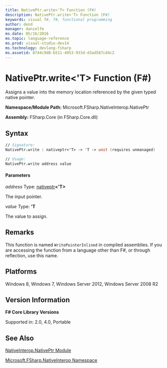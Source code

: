 ```yaml
---
title: NativePtr.write<'T> Function (F#)
description: NativePtr.write<'T> Function (F#)
keywords: visual f#, f#, functional programming
author: dend
manager: danielfe
ms.date: 05/16/2016
ms.topic: language-reference
ms.prod: visual-studio-dev14
ms.technology: devlang-fsharp
ms.assetid: 8744c9d8-b511-4953-933d-d3ad587cd4c2
---
```


# NativePtr.write<'T> Function (F#)

Assigns a value into the memory location referenced by the given typed native pointer.

**Namespace/Module Path:** Microsoft.FSharp.NativeInterop.NativePtr

**Assembly:** FSharp.Core (in FSharp.Core.dll)


## Syntax

```fsharp
// Signature:
NativePtr.write : nativeptr<'T> -> 'T -> unit (requires unmanaged)

// Usage:
NativePtr.write address value
```

#### Parameters
*address*
Type: [nativeptr](https://msdn.microsoft.com/library/6e74c8e5-f2ff-4e56-ab05-c337b0618d73)**&lt;'T&gt;**


The input pointer.


*value*
Type: **'T**


The value to assign.

## Remarks
This function is named `WritePointerInlined` in compiled assemblies. If you are accessing the function from a language other than F#, or through reflection, use this name.


## Platforms
Windows 8, Windows 7, Windows Server 2012, Windows Server 2008 R2

## Version Information
**F# Core Library Versions**

Supported in: 2.0, 4.0, Portable

## See Also
[NativeInterop.NativePtr Module](NativeInterop.NativePtr-Module-%5BFSharp%5D.md)

[Microsoft.FSharp.NativeInterop Namespace](Microsoft.FSharp.NativeInterop-Namespace-%5BFSharp%5D.md)
